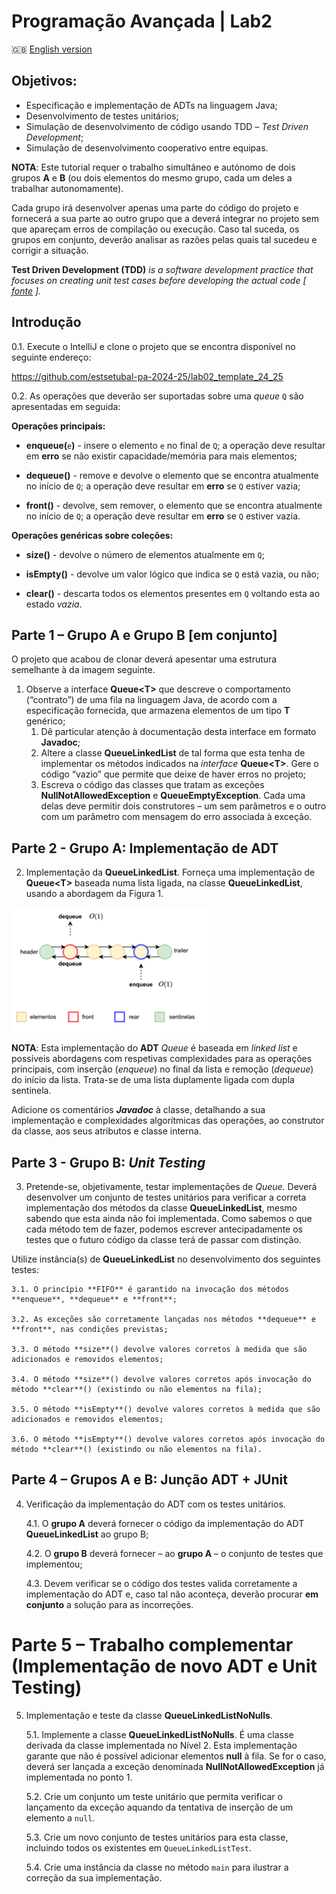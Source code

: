 # Programação Avançada | Lab2

:gb: [English version](README_EN.md)

## Objetivos:

-   Especificação e implementação de ADTs na linguagem Java;
-   Desenvolvimento de testes unitários;
-   Simulação de desenvolvimento de código usando TDD – *Test Driven Development*;
-   Simulação de desenvolvimento cooperativo entre equipas.


**NOTA**: Este tutorial requer o trabalho simultâneo e autónomo de dois grupos **A** e **B** (ou dois elementos do mesmo grupo, cada um deles a trabalhar autonomamente).


Cada grupo irá desenvolver apenas uma parte do código do projeto e fornecerá a sua parte ao outro grupo que a deverá integrar no projeto sem que apareçam erros de compilação ou execução. Caso tal suceda, os grupos em conjunto, deverão analisar as razões pelas quais tal sucedeu e corrigir a situação.

**Test Driven Development (TDD)** *is a software development practice that focuses on creating unit test cases before developing the actual code
[* [*fonte*](https://www.browserstack.com/guide/what-is-test-driven-development#:~:text=In%20layman's%20terms%2C%20Test%20Driven,unit%20test%20creation%2C%20and%20refactoring.) *].*

## Introdução

0.1. Execute o IntelliJ e clone o projeto que se encontra disponível no seguinte endereço:

<https://github.com/estsetubal-pa-2024-25/lab02_template_24_25>

0.2. As operações que deverão ser suportadas sobre uma *queue* `Q` são apresentadas em seguida:

**Operações principais:**
-   **enqueue(**`e`**)** - insere o elemento `e` no final de `Q`; a operação deve resultar em **erro** se não existir capacidade/memória para mais elementos;
  
-   **dequeue()** - remove e devolve o elemento que se encontra atualmente no início de `Q`; a operação deve resultar em **erro** se `Q` estiver vazia;
  
-   **front()** - devolve, sem remover, o elemento que se encontra atualmente no início de `Q`; a operação deve resultar em **erro** se `Q` estiver vazia.

**Operações genéricas sobre coleções:**
-   **size()** - devolve o número de elementos atualmente em `Q`;

-   **isEmpty()** - devolve um valor lógico que indica se `Q` está vazia, ou não;

-   **clear()** - descarta todos os elementos presentes em `Q` voltando esta ao estado *vazia*.

## Parte 1 – Grupo A e Grupo B [em conjunto]

O projeto que acabou de clonar deverá apesentar uma estrutura semelhante à da imagem seguinte.

[](images/pic01.png)

1.  Observe a interface **Queue\<T\>** que descreve o comportamento (“contrato”) de uma fila na linguagem Java, de acordo com a especificação fornecida, que armazena elementos de um tipo **T** genérico;
    1.  Dê particular atenção à documentação desta interface em formato **Javadoc**;
    2.  Altere a classe **QueueLinkedList** de tal forma que esta tenha de implementar os métodos indicados na *interface* **Queue\<T\>**. Gere o código “vazio” que permite que deixe de haver erros no projeto;
    3.  Escreva o código das classes que tratam as exceções **NullNotAllowedException** e **QueueEmptyException**. Cada uma delas deve permitir dois construtores – um sem parâmetros e o outro com um parâmetro com mensagem do erro associada à exceção.

## Parte 2 - Grupo A: Implementação de ADT
2. Implementação da **QueueLinkedList**.
    Forneça uma implementação de **Queue\<T\>** baseada numa lista ligada, na classe **QueueLinkedList**, usando a abordagem da Figura 1.

![](images/pic02.png)

**NOTA**: Esta implementação do **ADT** *Queue* é baseada em *linked list* e possíveis abordagens com respetivas complexidades para as operações principais, com inserção (*enqueue*) no final da lista e remoção (*dequeue*) do início da lista. Trata-se de uma lista duplamente ligada com dupla sentinela.

Adicione os comentários **_Javadoc_** à classe, detalhando a sua implementação e complexidades algorítmicas das operações, ao construtor da classe, aos seus atributos e classe interna.

## Parte 3 - Grupo B: *Unit Testing*
3. Pretende-se, objetivamente, testar implementações de *Queue*. Deverá desenvolver um conjunto de testes unitários para verificar a correta implementação dos métodos da classe **QueueLinkedList**, mesmo sabendo que esta ainda não foi implementada. Como sabemos o que cada método tem de fazer, podemos escrever antecipadamente os testes que o futuro código da classe terá de passar com distinção.

Utilize instância(s) de **QueueLinkedList<Integer>** no desenvolvimento dos seguintes testes:

    3.1. O princípio **FIFO** é garantido na invocação dos métodos **enqueue**, **dequeue** e **front**;
    
    3.2. As exceções são corretamente lançadas nos métodos **dequeue** e **front**, nas condições previstas;

    3.3. O método **size**() devolve valores corretos à medida que são adicionados e removidos elementos;

    3.4. O método **size**() devolve valores corretos após invocação do método **clear**() (existindo ou não elementos na fila);

    3.5. O método **isEmpty**() devolve valores corretos à medida que são adicionados e removidos elementos;

    3.6. O método **isEmpty**() devolve valores corretos após invocação do método **clear**() (existindo ou não elementos na fila).

## Parte 4 – Grupos A e B: Junção ADT + JUnit

4. Verificação da implementação do ADT com os testes unitários.

    4.1. O **grupo A** deverá fornecer o código da implementação do ADT **QueueLinkedList** ao grupo B;

    4.2. O **grupo B** deverá fornecer – ao **grupo A** – o conjunto de testes que implementou;

    4.3. Devem verificar se o código dos testes valida corretamente a implementação do ADT e, caso tal não aconteça, deverão procurar **em conjunto** a solução para as incorreções.

# Parte 5 – Trabalho complementar (Implementação de novo ADT e Unit Testing)

5. Implementação e teste da classe **QueueLinkedListNoNulls**.

    5.1. Implemente a classe **QueueLinkedListNoNulls**. É uma classe derivada da classe implementada no Nível 2. Esta implementação garante que não é possível adicionar elementos **null** à fila. Se for o caso, deverá ser lançada a exceção denominada **NullNotAllowedException** já implementada no ponto 1.

    5.2. Crie um conjunto um teste unitário que permita verificar o lançamento da exceção aquando da tentativa de inserção de um elemento a `null`.

    5.3. Crie um novo conjunto de testes unitários para esta classe, incluindo todos os existentes em `QueueLinkedListTest`.

    5.4. Crie uma instância da classe no método `main` para ilustrar a correção da sua implementação.
